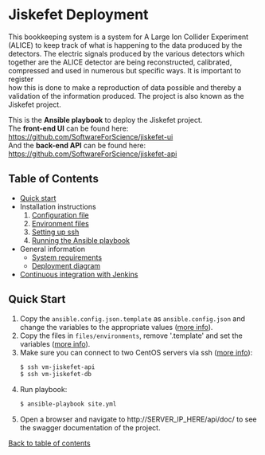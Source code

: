 # Jiskefet Deployment

This bookkeeping system is a system for A Large Ion Collider Experiment
(ALICE) to keep track of what is happening to the data produced by the detectors. The electric signals produced by the various detectors which
together are the ALICE detector are being reconstructed, calibrated, compressed and used in numerous but specific ways. It is important to register  
how this is done to make a reproduction of data possible and thereby a validation of the information produced. The project is also known as the
Jiskefet project.  

This is the **Ansible playbook** to deploy the Jiskefet project.   
The **front-end UI** can be found here: https://github.com/SoftwareForScience/jiskefet-ui  
And the **back-end API** can be found here: https://github.com/SoftwareForScience/jiskefet-api 
 
##  Table of Contents

- [Quick start](#quick-start)
- Installation instructions
  1. [Configuration file](docs/configuration_file.md)
  2. [Environment files](docs/environment_files.md)
  3. [Setting up ssh](docs/setting_up_ssh.md)
  4. [Running the Ansible playbook](docs/running_ansible.md)
- General information
  - [System requirements](docs/system_requirements.md)
  - [Deployment diagram](docs/deployment_diagram.md)
-  [Continuous integration with Jenkins](ci/readme.md)


## Quick Start

1. Copy the `ansible.config.json.template` as `ansible.config.json` and change the variables to the appropriate values ([more info](docs/configuration_file.md)).
2. Copy the files in `files/environments`, remove '.template' and set the variables ([more info](docs/environment_files.md)).
3. Make sure you can connect to two CentOS servers via ssh ([more info](instructions#3-setting-up-ssh.md)):
    ```bash 
    $ ssh vm-jiskefet-api
    $ ssh vm-jiskefet-db
    ```
4. Run playbook: 
    ```bash
    $ ansible-playbook site.yml
    ```
5. Open a browser and navigate to http://SERVER_IP_HERE/api/doc/ to see the swagger documentation of the project.

[Back to table of contents](#table-of-contents)